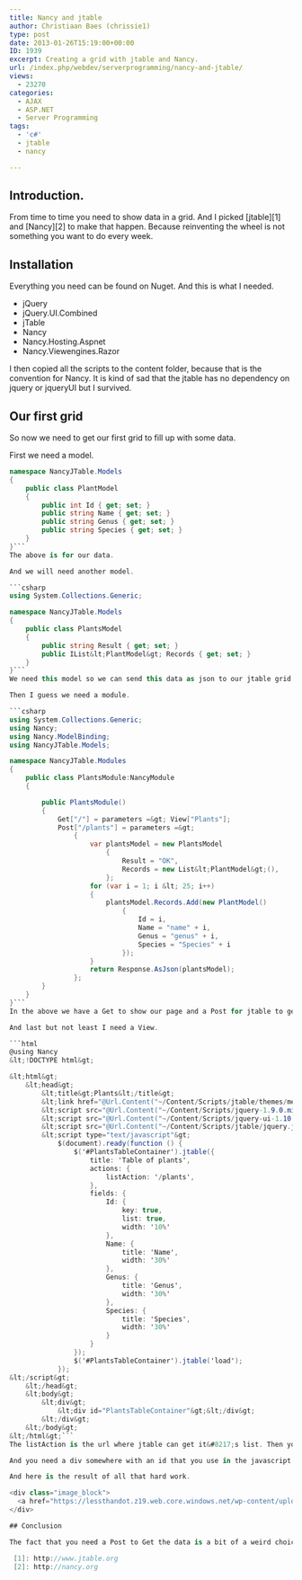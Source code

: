 ```yaml
---
title: Nancy and jtable
author: Christiaan Baes (chrissie1)
type: post
date: 2013-01-26T15:19:00+00:00
ID: 1939
excerpt: Creating a grid with jtable and Nancy.
url: /index.php/webdev/serverprogramming/nancy-and-jtable/
views:
  - 23270
categories:
  - AJAX
  - ASP.NET
  - Server Programming
tags:
  - 'c#'
  - jtable
  - nancy

---
```

## Introduction.

From time to time you need to show data in a grid. And I picked [jtable][1] and [Nancy][2] to make that happen. Because reinventing the wheel is not something you want to do every week.

## Installation

Everything you need can be found on Nuget. And this is what I needed.

  * jQuery
  * jQuery.UI.Combined
  * jTable
  * Nancy
  * Nancy.Hosting.Aspnet
  * Nancy.Viewengines.Razor

I then copied all the scripts to the content folder, because that is the convention for Nancy. It is kind of sad that the jtable has no dependency on jquery or jqueryUI but I survived.

## Our first grid

So now we need to get our first grid to fill up with some data.

First we need a model.

```csharp
namespace NancyJTable.Models
{
    public class PlantModel
    {
        public int Id { get; set; }
        public string Name { get; set; }
        public string Genus { get; set; }
        public string Species { get; set; }
    }
}```
The above is for our data.

And we will need another model.

```csharp
using System.Collections.Generic;

namespace NancyJTable.Models
{
    public class PlantsModel
    {
        public string Result { get; set; }
        public IList&lt;PlantModel&gt; Records { get; set; }
    }
}```
We need this model so we can send this data as json to our jtable grid. jTable uses ajax to get the data and the above will make it easy for it to know what to put where.

Then I guess we need a module.

```csharp
using System.Collections.Generic;
using Nancy;
using Nancy.ModelBinding;
using NancyJTable.Models;

namespace NancyJTable.Modules
{
    public class PlantsModule:NancyModule
    {

        public PlantsModule()
        {
            Get["/"] = parameters =&gt; View["Plants"];
            Post["/plants"] = parameters =&gt;
                {
                    var plantsModel = new PlantsModel
                        {
                            Result = "OK",
                            Records = new List&lt;PlantModel&gt;(),
                        };
                    for (var i = 1; i &lt; 25; i++)
                    {
                        plantsModel.Records.Add(new PlantModel()
                            {
                                Id = i,
                                Name = "name" + i,
                                Genus = "genus" + i,
                                Species = "Species" + i
                            });
                    }
                    return Response.AsJson(plantsModel);
                };
        }
    }
}```
In the above we have a Get to show our page and a Post for jtable to get it&#8217;s data in JSON format. A bit strange to use a POST for that but hey who am I to complain.

And last but not least I need a View.

```html
@using Nancy
&lt;!DOCTYPE html&gt;

&lt;html&gt;
    &lt;head&gt;
        &lt;title&gt;Plants&lt;/title&gt;
        &lt;link href="@Url.Content("~/Content/Scripts/jtable/themes/metro/blue/jtable.min.css")" rel="stylesheet" type="text/css" /&gt;
        &lt;script src="@Url.Content("~/Content/Scripts/jquery-1.9.0.min.js")" type="text/javascript"&gt;&lt;/script&gt;
        &lt;script src="@Url.Content("~/Content/Scripts/jquery-ui-1.10.0.min.js")" type="text/javascript"&gt;&lt;/script&gt;
        &lt;script src="@Url.Content("~/Content/Scripts/jtable/jquery.jtable.min.js")" type="text/javascript"&gt;&lt;/script&gt;
        &lt;script type="text/javascript"&gt;
            $(document).ready(function () {
                $('#PlantsTableContainer').jtable({
                    title: 'Table of plants',
                    actions: {
                        listAction: '/plants',
                    },
                    fields: {
                        Id: {
                            key: true,
                            list: true,
                            width: '10%'
                        },
                        Name: {
                            title: 'Name',
                            width: '30%'
                        },
                        Genus: {
                            title: 'Genus',
                            width: '30%'
                        },
                        Species: {
                            title: 'Species',
                            width: '30%'
                        }
                    }
                });
                $('#PlantsTableContainer').jtable('load');
            });
&lt;/script&gt;
    &lt;/head&gt;
    &lt;body&gt;
        &lt;div&gt;
            &lt;div id="PlantsTableContainer"&gt;&lt;/div&gt;
        &lt;/div&gt;
    &lt;/body&gt;
&lt;/html&gt;```
The listAction is the url where jtable can get it&#8217;s list. Then you define the different columns and then you do a load so that the data gets filled.

And you need a div somewhere with an id that you use in the javascript. In my case PlantsTableContainer.

And here is the result of all that hard work.

<div class="image_block">
  <a href="https://lessthandot.z19.web.core.windows.net/wp-content/uploads/users/chrissie1/nancy/nancyjtable1.png?mtime=1359220672"><img alt="" src="https://lessthandot.z19.web.core.windows.net/wp-content/uploads/users/chrissie1/nancy/nancyjtable1.png?mtime=1359220672" width="469" height="741" /></a>
</div>

## Conclusion

The fact that you need a Post to Get the data is a bit of a weird choice but it becomes clear why they did that when we learn how to do paging and sorting in our next post.

 [1]: http://www.jtable.org
 [2]: http://nancy.org